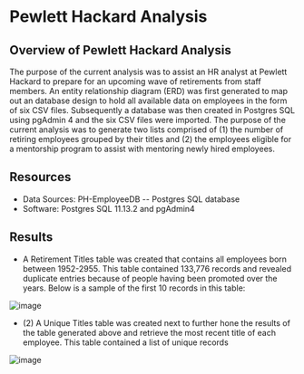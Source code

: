 # Pewlett Hackard Analysis

## Overview of Pewlett Hackard Analysis

The purpose of the current analysis was to assist an HR analyst at Pewlett Hackard to prepare for an upcoming wave of retirements from staff members. An entity relationship diagram (ERD) was first generated to map out an database design to hold all available data on employees in the form of six CSV files. Subsequently a database was then created in Postgres SQL using pgAdmin 4 and the six CSV files were imported. The purpose of the current analysis was to generate two lists comprised of (1) the number of retiring employees grouped by their titles and (2) the employees eligible for a mentorship program to assist with mentoring newly hired employees. 

## Resources
- Data Sources: PH-EmployeeDB -- Postgres SQL database
- Software: Postgres SQL 11.13.2 and pgAdmin4

## Results

- A Retirement Titles table was created that contains all employees born between 1952-2955. This table contained 133,776 records and revealed duplicate entries because of people having been promoted over the years. Below is a sample of the first 10 records in this table:

![image](https://user-images.githubusercontent.com/85533099/135701453-29128c74-fd99-4e8e-aeee-b3734b07e23e.png)

- (2) A Unique Titles table was created next to further hone the results of the table generated above and retrieve the most recent title of each employee. This table contained a list of unique records
 
![image](https://user-images.githubusercontent.com/85533099/135701608-ecd742ca-7748-48d4-bf9f-61763760ff22.png)


